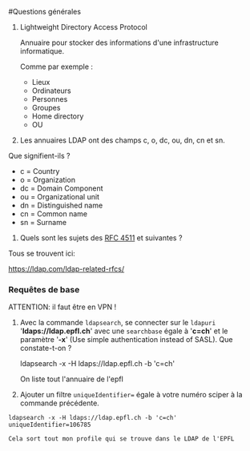 #Questions générales

1. Lightweight Directory Access Protocol

    Annuaire pour stocker des informations d'une infrastructure informatique. 
    
    Comme par exemple :
    - Lieux
    - Ordinateurs
    - Personnes
    - Groupes
    - Home directory
    - OU


1. Les annuaires LDAP ont des champs c, o, dc, ou, dn, cn et sn.

  Que signifient-ils ?

  - c = Country 
  - o = Organization
  - dc = Domain Component
  - ou = Organizational unit
  - dn = Distinguished name
  - cn = Common name 
  - sn = Surname


1. Quels sont les sujets des [RFC 4511](https://tools.ietf.org/rfc/index) et suivantes ?

  Tous se trouvent ici:

  https://ldap.com/ldap-related-rfcs/    
  
  
  ### Requêtes de base
  
  ATTENTION: il faut être en VPN !
  
  1. Avec la commande `ldapsearch`, se connecter sur le `ldapuri`
     '**ldaps://ldap.epfl.ch**' avec une `searchbase` égale à '**c=ch**' et le
     paramètre '**-x**' (Use simple authentication instead of SASL). Que
     constate-t-on ?

     ldapsearch -x -H ldaps://ldap.epfl.ch -b 'c=ch'
  
     On liste tout l'annuaire de l'epfl
     
  1. Ajouter un filtre `uniqueIdentifier=` égale à votre numéro sciper à la
    commande précédente.
    
    ldapsearch -x -H ldaps://ldap.epfl.ch -b 'c=ch' uniqueIdentifier=106785
    
    Cela sort tout mon profile qui se trouve dans le LDAP de l'EPFL
    
    
    
    
    
  